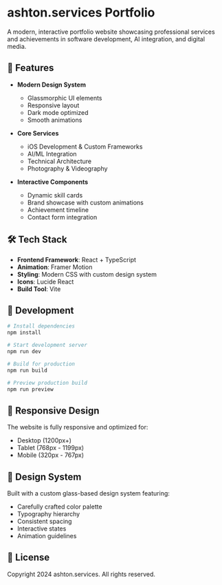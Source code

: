 # ashton.services Portfolio

A modern, interactive portfolio website showcasing professional services and achievements in software development, AI integration, and digital media.

## 🚀 Features

- **Modern Design System**
  - Glassmorphic UI elements
  - Responsive layout
  - Dark mode optimized
  - Smooth animations

- **Core Services**
  - iOS Development & Custom Frameworks
  - AI/ML Integration
  - Technical Architecture
  - Photography & Videography

- **Interactive Components**
  - Dynamic skill cards
  - Brand showcase with custom animations
  - Achievement timeline
  - Contact form integration

## 🛠 Tech Stack

- **Frontend Framework**: React + TypeScript
- **Animation**: Framer Motion
- **Styling**: Modern CSS with custom design system
- **Icons**: Lucide React
- **Build Tool**: Vite

## 🔧 Development

```bash
# Install dependencies
npm install

# Start development server
npm run dev

# Build for production
npm run build

# Preview production build
npm run preview
```

## 📱 Responsive Design

The website is fully responsive and optimized for:
- Desktop (1200px+)
- Tablet (768px - 1199px)
- Mobile (320px - 767px)

## 🎨 Design System

Built with a custom glass-based design system featuring:
- Carefully crafted color palette
- Typography hierarchy
- Consistent spacing
- Interactive states
- Animation guidelines

## 📄 License

Copyright 2024 ashton.services. All rights reserved.
